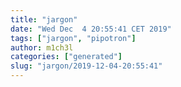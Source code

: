 ```yaml
---
title: "jargon"
date: "Wed Dec  4 20:55:41 CET 2019"
tags: ["jargon", "pipotron"]
author: m1ch3l
categories: ["generated"]
slug: "jargon/2019-12-04-20:55:41"
---
```



